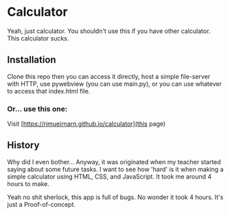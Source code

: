 # Calculator

Yeah, just calculator. You shouldn't use this if you have other calculator. This calculator sucks.

## Installation

Clone this repo then you can access it directly, host a simple file-server with HTTP, use pywebview (you can use main.py), or you can use whatever to access that index.html file.

### Or... use this one:

Visit [https://rimueirnarn.github.io/calculator](this page)

## History

Why did I even bother... Anyway, it was originated when my teacher started saying about some future tasks. I want to see how 'hard' is it when making a simple calculator using HTML, CSS, and JavaScript. It took me around 4 hours to make.

Yeah no shit sherlock, this app is full of bugs. No wonder it took 4 hours. It's just a Proof-of-concept.
